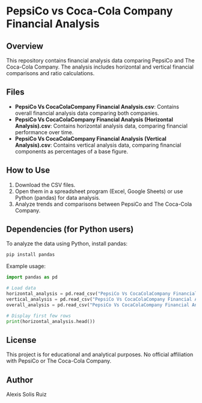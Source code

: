 # PepsiCo vs Coca-Cola Company Financial Analysis

## Overview

This repository contains financial analysis data comparing PepsiCo and The Coca-Cola Company. The analysis includes horizontal and vertical financial comparisons and ratio calculations.

## Files

- **PepsiCo Vs CocaColaCompany Financial Analysis.csv**: Contains overall financial analysis data comparing both companies.
- **PepsiCo Vs CocaColaCompany Financial Analysis (Horizontal Analysis).csv**: Contains horizontal analysis data, comparing financial performance over time.
- **PepsiCo Vs CocaColaCompany Financial Analysis (Vertical Analysis).csv**: Contains vertical analysis data, comparing financial components as percentages of a base figure.

## How to Use

1. Download the CSV files.
2. Open them in a spreadsheet program (Excel, Google Sheets) or use Python (pandas) for data analysis.
3. Analyze trends and comparisons between PepsiCo and The Coca-Cola Company.

## Dependencies (for Python users)

To analyze the data using Python, install pandas:

```sh
pip install pandas
```

Example usage:

```python
import pandas as pd

# Load data
horizontal_analysis = pd.read_csv("PepsiCo Vs CocaColaCompany Financial Analysis (Horizontal Analysis).csv")
vertical_analysis = pd.read_csv("PepsiCo Vs CocaColaCompany Financial Analysis (Vertical Analysis).csv")
overall_analysis = pd.read_csv("PepsiCo Vs CocaColaCompany Financial Analysis.csv")

# Display first few rows
print(horizontal_analysis.head())
```

## License

This project is for educational and analytical purposes. No official affiliation with PepsiCo or The Coca-Cola Company.

## Author

Alexis Solis Ruiz

